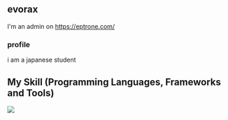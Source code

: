## evorax

I'm an admin on https://eptrone.com/

### profile

i am a japanese student

## My Skill (Programming Languages, Frameworks and Tools)

<img src="https://skillicons.dev/icons?i=python,golang,zig,javascript,rust,nextjs,svelte,react,astro,vue" /> <br /><br />

<!--
**evorax/evorax** is a ✨ _special_ ✨ repository because its `README.md` (this file) appears on your GitHub profile.

Here are some ideas to get you started:

- 🔭 I’m currently working on ...
- 🌱 I’m currently learning ...
- 👯 I’m looking to collaborate on ...
- 🤔 I’m looking for help with ...
- 💬 Ask me about ...
- 📫 How to reach me: ...
- 😄 Pronouns: ...
- ⚡ Fun fact: ...
-->
